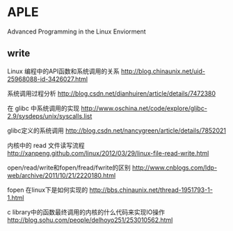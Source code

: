 APLE
====

Advanced Programming in the Linux Enviorment


## write 

Linux 编程中的API函数和系统调用的关系
http://blog.chinaunix.net/uid-25968088-id-3426027.html

系统调用过程分析
http://blog.csdn.net/dianhuiren/article/details/7472380

在 glibc 中系统调用的实现
http://www.oschina.net/code/explore/glibc-2.9/sysdeps/unix/syscalls.list

glibc定义的系统调用
http://blog.csdn.net/nancygreen/article/details/7852021

内核中的 read 文件读写流程
http://xanpeng.github.com/linux/2012/03/29/linux-file-read-write.html

open/read/write和fopen/fread/fwrite的区别
http://www.cnblogs.com/ldp-web/archive/2011/10/21/2220180.html

fopen 在linux下是如何实现的
http://bbs.chinaunix.net/thread-1951793-1-1.html

c library中的函数最终调用的内核的什么代码来实现IO操作
http://blog.sohu.com/people/delhoyo251/253010562.html


